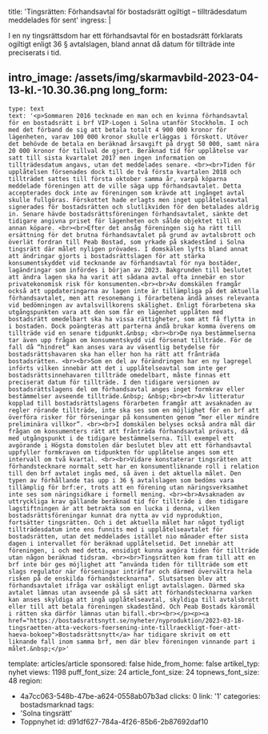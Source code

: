 title: 'Tingsrätten: Förhandsavtal för bostadsrätt ogiltigt – tillträdesdatum meddelades för sent'
ingress: |
  <p>I en ny tingsrättsdom har ett förhandsavtal för en bostadsrätt förklarats ogiltigt enligt 36 § avtalslagen, bland annat då datum för tillträde inte preciserats i tid.
  </p>
  
intro_image: /assets/img/skarmavbild-2023-04-13-kl.-10.30.36.png
long_form:
  -
    type: text
    text: '<p>Sommaren 2016 tecknade en man och en kvinna förhandsavtal för en bostadsrätt i brf VIP-Logen i Solna utanför Stockholm. I och med det förband de sig att betala totalt 4 900 000 kronor för lägenheten, varav 100 000 kronor skulle erläggas i förskott. Utöver det behövde de betala en beräknad årsavgift på drygt 50 000, samt nära 20 000 kronor för tillval de gjort. Beräknad tid för upplåtelse var satt till sista kvartalet 2017 men ingen information om tillträdesdatum angavs, utan det meddelades senare. <br><br>Tiden för upplåtelsen försenades dock till de två första kvartalen 2018 och tillträdet sattes till första oktober samma år, varpå köparna meddelade föreningen att de ville säga upp förhandsavtalet. Detta accepterades dock inte av föreningen som krävde att ingånget avtal skulle fullgöras. Förskottet hade erlagts men inget upplåtelseavtal signerades för bostadsrätten och slutlikviden för den betalades aldrig in. Senare hävde bostadsrättsföreningen förhandsavtalet, sänkte det tidigare angivna priset för lägenheten och sålde objektet till en annan köpare. <br><br>Efter det ansåg föreningen sig ha rätt till ersättning för det brutna förhandsavtalet på grund av avtalsbrott och överlät fordran till Peab Bostad, som yrkade på skadestånd i Solna tingsrätt där målet nyligen prövades. I domskälen lyfts bland annat att ändringar gjorts i bostadsrättslagen för att stärka konsumentskyddet vid tecknande av förhandsavtal för nya bostäder, lagändringar som infördes i början av 2023. Bakgrunden till beslutet att ändra lagen ska ha varit att sådana avtal ofta innebär en stor privatekonomisk risk för konsumenten.<br><br>Av domskälen framgår också att uppdateringarna av lagen inte är tillämpliga på det aktuella förhandsavtalet, men att resonemang i förarbetena ändå anses relevanta vid bedömningen av avtalsvillkorens skälighet. Enligt förarbetena ska utgångspunkten vara att den som får en lägenhet upplåten med bostadsrätt omedelbart ska ha vissa rättigheter, som att få flytta in i bostaden. Dock poängteras att parterna ändå brukar komma överens om tillträde vid en senare tidpunkt.&nbsp; <br><br>De nya bestämmelserna tar även upp frågan om konsumentskydd vid försenat tillträde. För de fall då “hindret” kan anses vara av väsentlig betydelse för bostadsrättshavaren ska han eller hon ha rätt att frånträda bostadsrätten. <br><br>Som en del av förändringen har en ny lagregel införts vilken innebär att det i upplåtelseavtal som inte ger bostadsrättsinnehavaren tillträde omedelbart, måste finnas ett preciserat datum för tillträde. I den tidigare versionen av bostadsrättslagens del om förhandsavtal anges inget formkrav eller bestämmelser avseende tillträde.&nbsp; &nbsp;<br><br>Av litteratur kopplad till bostadsrättslagens förarbeten framgår att avsaknaden av regler rörande tillträde, inte ska ses som en möjlighet för en brf att överföra risker för förseningar på konsumenten genom ”mer eller mindre preliminära villkor”. <br><br>I domskälen belyses också andra mål där frågan om konsumenters rätt att frånträda förhandsavtal prövats, då med utgångspunkt i de tidigare bestämmelserna. Till exempel ett avgörande i Högsta domstolen där beslutet blev att ett förhandsavtal uppfyller formkraven om tidpunkten för upplåtelse anges som ett intervall om två kvartal. <br><br>Vidare konstaterar tingsrätten att förhandstecknare normalt sett har en konsumentliknande roll i relation till den brf avtalet ingås med, så även i det aktuella målet. Den typen av förhållande tas upp i 36 § avtalslagen som bedöms vara tillämplig för brf:er, trots att en förening utan näringsverksamhet inte ses som näringsidkare i formell mening. <br><br>Avsaknaden av uttryckliga krav gällande beräknad tid för tillträde i den tidigare lagstiftningen är att betrakta som en lucka i denna, vilken bostadsrättsföreningar kunnat dra nytta av vid nyproduktion, fortsätter tingsrätten. Och i det aktuella målet har något tydligt tillträdesdatum inte ens funnits med i upplåtelseavtalet för bostadsrätten, utan det meddelades istället nio månader efter sista dagen i intervallet för beräknad upplåtelsetid. Det innebär att föreningen, i och med detta, ensidigt kunna avgöra tiden för tillträde utan någon beräknad tidsram. <br><br>Tingsrätten kom fram till att en brf inte bör ges möjlighet att “använda tiden för tillträde som ett slags regulator när förseningar inträffar och därmed övervältra hela risken på de enskilda förhandstecknarna”. Slutsatsen blev att förhandsavtalet ifråga var oskäligt enligt avtalslagen. Därmed ska avtalet lämnas utan avseende på så sätt att förhandstecknarna varken kan anses skyldiga att ingå upplåtelseavtal, skyldiga till avtalsbrott eller till att betala föreningen skadestånd. Och Peab Bostads käromål i rätten ska därför lämnas utan bifall.<br><br></p><p><a href="https://bostadsrattsnytt.se/nyheter/nyproduktion/2023-03-18-tingsraetten-atta-veckors-foersening-inte-tillraeckligt-foer-att-haeva-bokoep">Bostadsrättsnytt</a> har tidigare skrivit om ett liknande fall inom samma brf, men där blev föreningen vinnande part i målet.&nbsp;</p>'
template: articles/article
sponsored: false
hide_from_home: false
artikel_typ: nyhet
views: 1198
puff_font_size: 24
article_font_size: 24
topnews_font_size: 48
region:
  - 4a7cc063-548b-47be-a624-0558ab07b3ad
clicks: 0
link: '1'
categories: bostadsmarknad
tags:
  - 'Solna tingsrätt'
  - Toppnyhet
id: d91df627-784a-4f26-85b6-2b87692daf10
